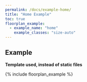 ```yaml
---
permalink: /docs/example-home/
title: "Home Example"
toc: true
floorplan_example:
  - example_name: "home"
    example_classes: "size-auto"
---
```


## Example

**Template used, instead of static files**

{% include floorplan_example %}
